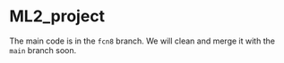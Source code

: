 # ML2_project

The main code is in the `fcn8` branch. We will clean and merge it with the `main` branch soon.
